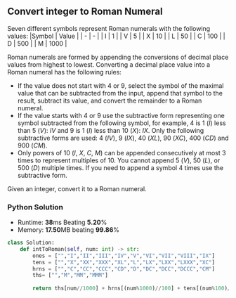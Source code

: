 ## Convert integer to Roman Numeral

Seven different symbols represent Roman numerals with the following values:
|Symbol	| Value |
| - | - |
| I |	1 |
| V |	5 |
| X |	10 |
| L |	50 |
| C |	100 |
| D |	500 |
| M |	1000 |

Roman numerals are formed by appending the conversions of decimal place values from highest to lowest. Converting a decimal place value into a Roman numeral has the following rules:

- If the value does not start with 4 or 9, select the symbol of the maximal value that can be subtracted from the input, append that symbol to the result, subtract its value, and convert the remainder to a Roman numeral.
- If the value starts with 4 or 9 use the subtractive form representing one symbol subtracted from the following symbol, for example, 4 is 1 (*I*) less than 5 (*V*): *IV* and 9 is 1 (*I*) less than 10 (*X*): *IX*. Only the following subtractive forms are used: 4 (*IV*), 9 (*IX*), 40 (*XL*), 90 (*XC*), 400 (*CD*) and 900 (*CM*).
- Only powers of 10 (*I*, *X*, *C*, *M*) can be appended consecutively at most 3 times to represent multiples of 10. You cannot append 5 (*V*), 50 (*L*), or 500 (*D*) multiple times. If you need to append a symbol 4 times use the subtractive form.

Given an integer, convert it to a Roman numeral.

### Python Solution

- Runtime: **38**ms Beating **5.20**%
- Memory: **17.50**MB beating **99.86**%

``` Python
class Solution:
    def intToRoman(self, num: int) -> str:
        ones = ["","I","II","III","IV","V","VI","VII","VIII","IX"]
        tens = ["","X","XX","XXX","XL","L","LX","LXX","LXXX","XC"]
        hrns = ["","C","CC","CCC","CD","D","DC","DCC","DCCC","CM"]
        ths= ["","M","MM","MMM"]
        
        return ths[num//1000] + hrns[(num%1000)//100] + tens[(num%100)//10] + ones[num%10]
```